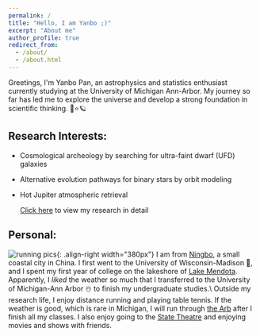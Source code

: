 ```yaml
---
permalink: /
title: "Hello, I am Yanbo ;)"
excerpt: "About me"
author_profile: true
redirect_from: 
  - /about/
  - /about.html
---
```


Greetings, I'm Yanbo Pan, an astrophysics and statistics enthusiast currently studying at the University of Michigan Ann-Arbor. My journey so far has led me to explore the universe and develop a strong foundation in scientific thinking. 🌌⭐🪐

## Research Interests:
- Cosmological archeology by searching for ultra-faint dwarf (UFD) galaxies
- Alternative evolution pathways for binary stars by orbit modeling
- Hot Jupiter atmospheric retrieval

  [Click here](https://yanbopanpi.github.io/yanbo_pan.github.io//publications/) to view my research in detail


## Personal:
![running pics](https://yanbopanpi.github.io/yanbo_pan.github.io//images/marathon.jpg){: .align-right width="380px"}
I am from [Ningbo](https://en.wikipedia.org/wiki/Ningbo), a small coastal city in China. I first went to the University of Wisconsin-Madison 🦡, and I spent my first year of college on the lakeshore of [Lake Mendota](https://lakeshorepreserve.wisc.edu/visit/places/lake-mendota/). Apparently, I *liked* the weather so much that I transferred to the University of Michigan-Ann Arbor ☃️ to finish my undergraduate studies.\\
Outside my research life, I enjoy distance running and playing table tennis. If the weather is good, which is rare in Michigan, I will run through [the Arb](https://mbgna.umich.edu/nichols-arboretum/) after I finish all my classes. I also enjoy going to the [State Theatre](https://michtheater.org/) and enjoying movies and shows with friends.  



